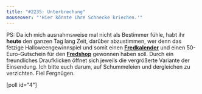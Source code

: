 ```yaml
---
title: "#2235: Unterbrechung"
mouseover: "'Hier könnte ihre Schnecke kriechen.'"
---
```


PS:
Da ich mich ausnahmsweise mal nicht als Bestimmer fühle, habt ihr <strong>heute</strong> den ganzen Tag lang Zeit, darüber abzustimmen, wer denn das fetzige Halloweengewinnspiel und somit einen <a href="http://www.fonflatter.de/kalender" title="Fredkalender"><strong>Fredkalender</strong></a> und einen 50-Euro-Gutschein für den <a href="http://fred-o-mat.spreadshirt.net" title="Fredshop"><strong>Fredshop</strong></a> gewonnen haben soll.
Durch ein freundliches Draufklicken öffnet sich jeweils die vergrößerte Variante der Einsendung.
Ich bitte euch darum, auf Schummeleien und dergleichen zu verzichten.
Fiel Fergnügen.

[poll id="4"]

